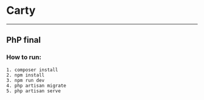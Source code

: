 # Carty

<hr>

## PhP final

### How to run:
```shell
1. composer install
2. npm install
3. npm run dev
4. php artisan migrate
5. php artisan serve
```